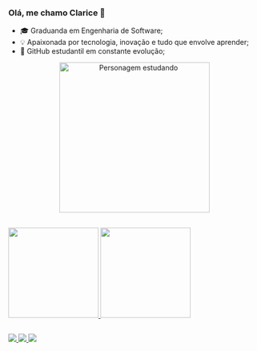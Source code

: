 ### Olá, me chamo Clarice 🌻

- 🎓 Graduanda em Engenharia de Software;
- 💡 Apaixonada por tecnologia, inovação e tudo que envolve aprender;
- 📘 GitHub estudantil em constante evolução;

<!-- Gif estudando -->
<div align="center">
  <img src="https://media.giphy.com/media/Ib0R6sdN5m7k5gk9w8/giphy.gif" width="300" alt="Personagem estudando">
</div>

##

<!-- GitHub Stats -->
<div>
  <a href="https://github.com/clarisv">
    <img height="180em" src="https://github-readme-stats.vercel.app/api?username=clarisv&show_icons=true&theme=radical">
    <img height="180em" src="https://github-readme-stats.vercel.app/api/top-langs/?username=clarisv&layout=compact&theme=radical">
  </a>
</div>

##

<!-- Contatos -->
<div> 
  <a href="https://www.instagram.com/claricsv/" target="_blank">
    <img src="https://img.shields.io/badge/-Instagram-%23E4405F?style=for-the-badge&logo=instagram&logoColor=white">
  </a>

  <a href="mailto:claricechristinesv@gmail.com">
    <img src="https://img.shields.io/badge/-Gmail-%23333?style=for-the-badge&logo=gmail&logoColor=white">
  </a>

  <a href="https://www.linkedin.com/in/clarice-viana" target="_blank">
    <img src="https://img.shields.io/badge/-LinkedIn-%230077B5?style=for-the-badge&logo=linkedin&logoColor=white">
  </a> 
</div>

